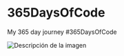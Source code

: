 # 365DaysOfCode
My 365 day journey #365DaysOfCode
 
<image src="https://raw.githubusercontent.com/natfme/MyImagensIconsVectors/ca20961e5c4fa76721ac5a455ebe675716e5609c/365DaysOfCode_vectors_icons.png?token=AUCDQZKMUJ23TRLY3GQX74TDYIHEI" alt="Descripción de la imagen">

